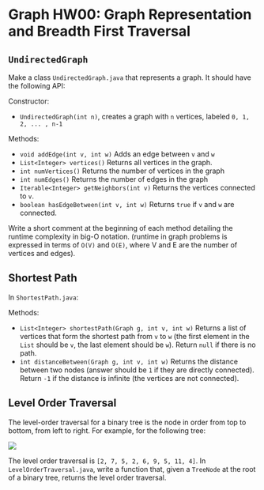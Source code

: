 # Graph HW00: Graph Representation and Breadth First Traversal

## `UndirectedGraph`

Make a class `UndirectedGraph.java` that represents a graph. It should have the following API:

Constructor:

- `UndirectedGraph(int n)`, creates a graph with `n` vertices, labeled `0, 1, 2, ... , n-1`

Methods:

- `void addEdge(int v, int w)` Adds an edge between `v` and `w`
- `List<Integer> vertices()` Returns all vertices in the graph.
- `int numVertices()` Returns the number of vertices in the graph
- `int numEdges()` Returns the number of edges in the graph
- `Iterable<Integer> getNeighbors(int v)` Returns the vertices connected to `v`.
- `boolean hasEdgeBetween(int v, int w)` Returns `true` if `v` and `w` are connected.

Write a short comment at the beginning of each method detailing the runtime complexity in big-O notation. (runtime in graph problems is expressed in terms of `O(V)` and `O(E)`, where V and E are the number of vertices and edges).

## Shortest Path

In `ShortestPath.java`:

Methods:
- `List<Integer> shortestPath(Graph g, int v, int w)` Returns a list of vertices that form the shortest path from `v` to `w` (the first element in the `List` should be `v`, the last element should be `w`). Return `null` if there is no path.
- `int distanceBetween(Graph g, int v, int w)` Returns the distance between two nodes (answer should be `1` if they are directly connected). Return `-1` if the distance is infinite (the vertices are not connected).

## Level Order Traversal

The level-order traversal for a binary tree is the node in order from top to bottom, from left to right. For example, for the following tree:

![](https://upload.wikimedia.org/wikipedia/commons/thumb/f/f7/Binary_tree.svg/192px-Binary_tree.svg.png)

The level order traversal is `[2, 7, 5, 2, 6, 9, 5, 11, 4]`. In `LevelOrderTraversal.java`, write a function that, given a `TreeNode` at the root of a binary tree, returns the level order traversal.